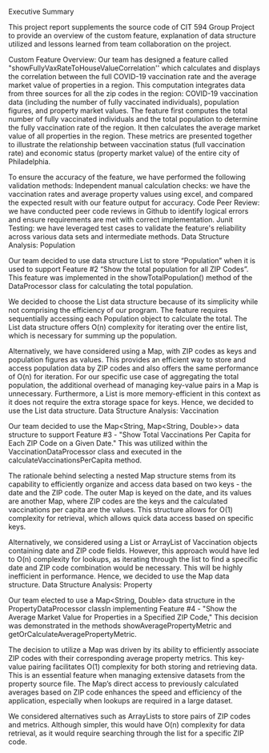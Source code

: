 Executive Summary 

This project report supplements the source code of CIT 594 Group Project to provide an overview of the custom feature, explanation of data structure utilized and lessons learned from team collaboration on the project. 

Custom Feature Overview:
Our team has designed a feature called "showFullyVaxRateToHouseValueCorrelation'' which calculates and displays the correlation between the full COVID-19 vaccination rate and the average market value of properties in a region. This computation integrates data from three sources for all the zip codes in the region: COVID-19 vaccination data (including the number of fully vaccinated individuals), population figures, and property market values. The feature first computes the total number of fully vaccinated individuals and the total population to determine the fully vaccination rate of the region. It then calculates the average market value of all properties in the region. These metrics are presented together to illustrate the relationship between vaccination status (full vaccination rate) and economic status (property market value) of the entire city of Philadelphia. 

To ensure the accuracy of the feature, we have performed the following validation methods: 
Independent manual calculation checks: we have  the vaccination rates and average property values using excel, and compared the expected result with our feature output for accuracy.
Code Peer Review: we have conducted peer code reviews in Github to identify logical errors and ensure requirements are met with correct implementation.
Junit Testing: we have leveraged test cases to validate the feature's reliability across various data sets and intermediate methods.
Data Structure Analysis: Population 

Our team decided to use data structure List to store “Population” when it is used to support Feature #2 “Show the total population for all ZIP Codes”. This feature was implemented in the showTotalPopulation() method of the DataProcessor class for calculating the total population.

We decided to choose the List data structure because of its simplicity while not comprising the efficiency of our program. The feature requires sequentially accessing each Population object to calculate the total. The List data structure offers O(n) complexity for iterating over the entire list, which is necessary for summing up the population.

Alternatively, we have considered using a Map, with ZIP codes as keys and population figures as values. This provides an efficient way to store and access population data by ZIP codes and also offers the same performance of O(n) for iteration. For our specific use case of aggregating the total population, the additional overhead of managing key-value pairs in a Map is unnecessary. Furthermore, a List is more memory-efficient in this context as it does not require the extra storage space for keys. Hence, we decided to use the List data structure. 
Data Structure Analysis: Vaccination

Our team decided to use the Map<String, Map<String, Double>> data structure to support Feature #3 - "Show Total Vaccinations Per Capita for Each ZIP Code on a Given Date." This was utilized within the VaccinationDataProcessor class and executed in the calculateVaccinationsPerCapita method.

The rationale behind selecting a nested Map structure stems from its capability to efficiently organize and access data based on two keys - the date and the ZIP code. The outer Map is keyed on the date, and its values are another Map, where ZIP codes are the keys and the calculated vaccinations per capita are the values. This structure allows for O(1) complexity for retrieval, which allows quick data access based on specific keys.

Alternatively, we considered using a List or ArrayList of Vaccination objects containing date and ZIP code fields. However, this approach would have led to O(n) complexity for lookups, as iterating through the list to find a specific date and ZIP code combination would be necessary. This will be highly inefficient in performance. Hence, we decided to use the Map data structure. 
Data Structure Analysis: Property

Our team elected to use a Map<String, Double> data structure in the PropertyDataProcessor classIn implementing Feature #4 - "Show the Average Market Value for Properties in a Specified ZIP Code," This decision was demonstrated in the methods showAveragePropertyMetric and getOrCalculateAveragePropertyMetric.

The decision to utilize a Map was driven by its ability to efficiently associate ZIP codes with their corresponding average property metrics. This key-value pairing facilitates O(1) complexity for both storing and retrieving data. This is an essential feature when managing extensive datasets from the property source file. The Map’s direct access to previously calculated averages based on ZIP code enhances the speed and efficiency of the application, especially when lookups are required in a large dataset.

We considered alternatives such as ArrayLists to store pairs of ZIP codes and metrics. Although simpler, this would have O(n) complexity for data retrieval, as it would require searching through the list for a specific ZIP code. 
